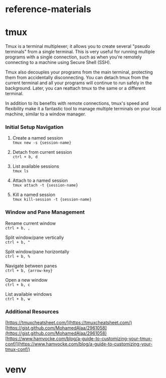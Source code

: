 # reference-materials

# tmux
Tmux is a terminal multiplexer; it allows you to create several "pseudo terminals" from a single terminal. This is very useful for running multiple programs with a single connection, such as when you're remotely connecting to a machine using Secure Shell (SSH). <br>

Tmux also decouples your programs from the main terminal, protecting them from accidentally disconnecting. You can detach tmux from the current terminal and all your programs will continue to run safely in the background. Later, you can reattach tmux to the same or a different terminal. <br>

In addition to its benefits with remote connections, tmux's speed and flexibility make it a fantastic tool to manage multiple terminals on your local machine, similar to a window manager. <br> 

### Initial Setup Navigation
1. Create a named session <br>
`tmux new -s {session-name}` <br>

2. Detach from current session <br>
`ctrl + b, d` <br> 

3. List available sessions <br>
`tmux ls` <br>

4. Attach to a named session <br>
`tmux attach -t {session-name}` <br>

5. Kill a named session <br>
`tmux kill-session -t {session-name}` <br>

### Window and Pane Management
Rename current window <br>
`ctrl + b, ,` <br>

Split window/pane vertically <br>
`ctrl + b, "` <br>

Split window/pane horizontally <br>
`ctrl + b, %` <br>

Navigate between panes <br>
`ctrl + b, {arrow-key}` <br>

Open a new window <br>
`ctrl + b, c` <br>

List available windows <br>
`ctrl + b, w` <br>

### Additional Resources
[https://tmuxcheatsheet.com/](https://tmuxcheatsheet.com/) <br>
[https://gist.github.com/MohamedAlaa/2961058](https://gist.github.com/MohamedAlaa/2961058) <br>
[https://www.hamvocke.com/blog/a-guide-to-customizing-your-tmux-conf/](https://www.hamvocke.com/blog/a-guide-to-customizing-your-tmux-conf/) <br>


# venv
